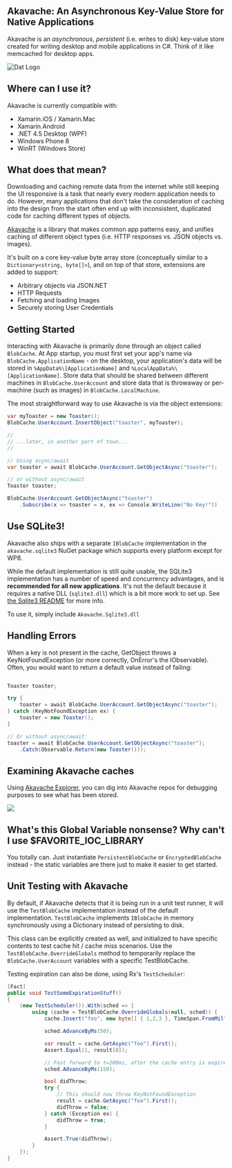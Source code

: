 ## Akavache: An Asynchronous Key-Value Store for Native Applications

Akavache is an *asynchronous*, *persistent* (i.e. writes to disk) key-value
store created for writing desktop and mobile applications in C#. Think of it
like memcached for desktop apps.

![Dat Logo](http://f.cl.ly/items/2R3d1o122m090K0W081L/Akavache.png)

## Where can I use it?

Akavache is currently compatible with:

* Xamarin.iOS / Xamarin.Mac
* Xamarin.Android
* .NET 4.5 Desktop (WPF)
* Windows Phone 8
* WinRT (Windows Store)

## What does that mean?

Downloading and caching remote data from the internet while still keeping the
UI responsive is a task that nearly every modern application needs to do.
However, many applications that don't take the consideration of caching into
the design from the start often end up with inconsistent, duplicated code for
caching different types of objects. 

[Akavache](https://github.com/github/akavache) is a library that makes common app
patterns easy, and unifies caching of different object types (i.e. HTTP
responses vs. JSON objects vs. images). 

It's built on a core key-value byte array store (conceptually similar to a
`Dictionary<string, byte[]>`), and on top of that store, extensions are
added to support:

- Arbitrary objects via JSON.NET
- HTTP Requests
- Fetching and loading Images
- Securely storing User Credentials

## Getting Started

Interacting with Akavache is primarily done through an object called
`BlobCache`. At App startup, you must first set your app's name via
`BlobCache.ApplicationName` - on the desktop, your application's data will be
stored in `%AppData%\[ApplicationName]` and
`%LocalAppData%\[ApplicationName]`. Store data that should be shared between
different machines in `BlobCache.UserAccount` and store data that is
throwaway or per-machine (such as images) in `BlobCache.LocalMachine`.

The most straightforward way to use Akavache is via the object extensions:

```cs
var myToaster = new Toaster();
BlobCache.UserAccount.InsertObject("toaster", myToaster);

//
// ...later, in another part of town...
//

// Using async/await
var toaster = await BlobCache.UserAccount.GetObjectAsync("toaster");

// or without async/await
Toaster toaster;

BlobCache.UserAccount.GetObjectAsync("toaster")
    .Subscribe(x => toaster = x, ex => Console.WriteLine("No Key!"))
```

## Use SQLite3!

Akavache also ships with a separate `IBlobCache` implementation in the
`akavache.sqlite3` NuGet package which supports every platform except for
WP8.

While the default implementation is still quite usable, the SQLite3
implementation has a number of speed and concurrency advantages, and is
**recommended for all new applications**. It's not the default because it
requires a native DLL (`sqlite3.dll`) which is a bit more work to set up. See
[the Sqlite3 README](/Akavache.Sqlite3/sqlite3-hint.txt) for more info.

To use it, simply include `Akavache.Sqlite3.dll`

## Handling Errors

When a key is not present in the cache, GetObject throws a
KeyNotFoundException (or more correctly, OnError's the IObservable). Often,
you would want to return a default value instead of failing:

```cs

Toaster toaster;

try {
    toaster = await BlobCache.UserAccount.GetObjectAsync("toaster");
} catch (KeyNotFoundException ex) {
    toaster = new Toaster();
}

// Or without async/await:
toaster = await BlobCache.UserAccount.GetObjectAsync("toaster");
    .Catch(Observable.Return(new Toaster()));
```

## Examining Akavache caches

Using [Akavache Explorer](https://github.com/xpaulbettsx/AkavacheExplorer), you
can dig into Akavache repos for debugging purposes to see what has been stored.

![](http://f.cl.ly/items/2D3Y0L0k262X0U0y3B0e/Image%202012.05.07%206:57:48%20PM.png)

## What's this Global Variable nonsense? Why can't I use $FAVORITE_IOC_LIBRARY

You totally can. Just instantiate `PersistentBlobCache` or
`EncryptedBlobCache` instead - the static variables are there just to make it
easier to get started.

## Unit Testing with Akavache

By default, if Akavache detects that it is being run in a unit test runner, it
will use the `TestBlobCache` implementation instead of the default
implementation. `TestBlobCache` implements `IBlobCache` in memory
synchronously using a Dictionary instead of persisting to disk.

This class can be explicitly created as well, and initialized to have specific
contents to test cache hit / cache miss scenarios. Use the
`TestBlobCache.OverrideGlobals` method to temporarily replace the
`BlobCache.UserAccount` variables with a specific TestBlobCache.

Testing expiration can also be done, using Rx's `TestScheduler`:

```cs
[Fact]
public void TestSomeExpirationStuff()
{
    (new TestScheduler()).With(sched => {
        using (cache = TestBlobCache.OverrideGlobals(null, sched)) {
            cache.Insert("foo", new byte[] { 1,2,3 }, TimeSpan.FromMilliseconds(100));

            sched.AdvanceByMs(50);

            var result = cache.GetAsync("foo").First();
            Assert.Equal(1, result[0]);

            // Fast forward to t=200ms, after the cache entry is expired
            sched.AdvanceByMs(150);

            bool didThrow;
            try {
                // This should now throw KeyNotFoundException
                result = cache.GetAsync("foo").First();
                didThrow = false;
            } catch (Exception ex) {
                didThrow = true;
            }

            Assert.True(didThrow);
        }
    });
}
```
